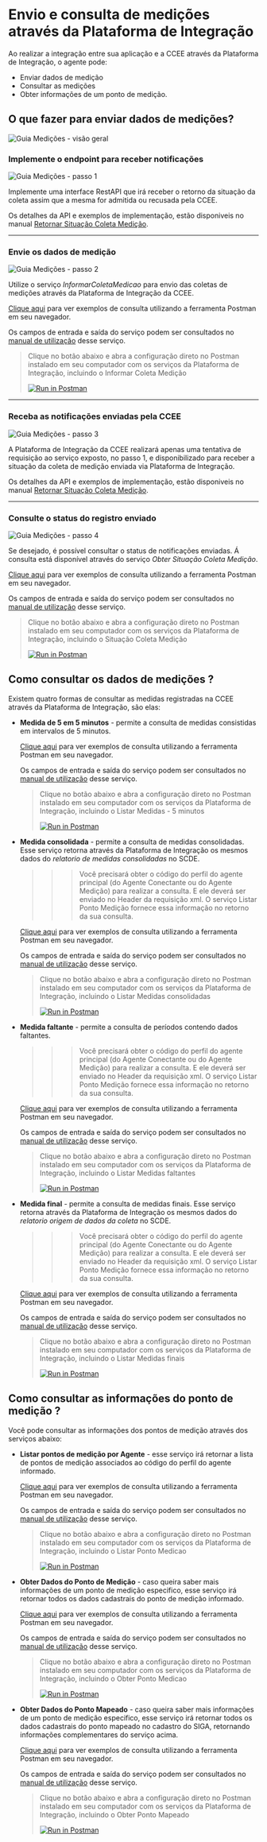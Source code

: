 # Envio e consulta de medições através da Plataforma de Integração
Ao realizar a integração entre sua aplicação e a CCEE através da Plataforma de Integração, o agente pode:

- Enviar dados de medição
- Consultar as medições
- Obter informações de um ponto de medição. 

## O que fazer para enviar dados de medições?

![Guia Medições - visão geral](./img/passos-informar-coleta.png)
 
### Implemente o endpoint para receber notificações

![Guia Medições - passo 1](./img/passo1.png)

Implemente uma interface RestAPI que irá receber o retorno da situação da coleta assim que a mesma for admitida ou recusada pela CCEE.

Os detalhes da API e exemplos de implementação, estão disponiveis no manual [Retornar Situação Coleta Medição](https://www.ccee.org.br/documents/80415/919484/Manual%20do%20Usu%C3%A1rio%20-%20Retornar%20Situacao%20Coleta%20Medicao.pdf/e0f36c42-4e4f-1d51-f283-85344ee40e5c).
 
--- 
 
### Envie os dados de medição

![Guia Medições - passo 2](./img/passo2.png)

Utilize o serviço *InformarColetaMedicao* para envio das coletas de medições através da Plataforma de Integração da CCEE.

[Clique aqui](https://documenter.getpostman.com/view/12351215/UzJJucpF#4f88fa78-50e2-4b53-993d-949b33476e8c) para ver exemplos de consulta utilizando a ferramenta Postman em seu  navegador.
    
Os campos de entrada e saída do serviço podem ser consultados no [manual de utilização](https://www.ccee.org.br/documents/80415/919484/Manual%20do%20Usu%C3%A1rio%20-%20Informar%20Coleta%20Medicao.pdf/e1239897-7981-b1ad-ca68-671645fbebf1) desse serviço. 

> Clique no botão abaixo e abra a configuração direto no Postman instalado em seu computador com os serviços da Plataforma de Integração, incluindo o Informar Coleta Medição
>
> [![Run in Postman](https://run.pstmn.io/button.svg)](https://app.getpostman.com/run-collection/12351215-f6611483-5030-426a-9c05-c33102fa218c?action=collection%2Ffork&collection-url=entityId%3D12351215-f6611483-5030-426a-9c05-c33102fa218c%26entityType%3Dcollection%26workspaceId%3D0ed6d2fd-f92a-462d-8fbe-a353f67f0e6c)

---

### Receba as notificações enviadas pela CCEE

![Guia Medições - passo 3](./img/passo3.png)

A Plataforma de Integração da CCEE realizará apenas uma tentativa de requisição ao serviço exposto, no passo 1, e disponibilizado para receber a situação da coleta de medição enviada via Plataforma de Integração. 

Os detalhes da API e exemplos de implementação, estão disponiveis no manual [Retornar Situação Coleta Medição](https://www.ccee.org.br/documents/80415/919484/Manual%20do%20Usu%C3%A1rio%20-%20Retornar%20Situacao%20Coleta%20Medicao.pdf/e0f36c42-4e4f-1d51-f283-85344ee40e5c).

---

### Consulte o status do registro enviado

![Guia Medições - passo 4](./img/passo4.png)

Se desejado, é possível consultar o status de notificações enviadas. Á consulta está disponível através do serviço *Obter Situação Coleta Medição*.

[Clique aqui](https://documenter.getpostman.com/view/12351215/UzJJucpF#9c19abb5-6114-4ccf-9a50-0f834a6d17ea) para ver exemplos de consulta utilizando a ferramenta Postman em seu  navegador.

Os campos de entrada e saída do serviço podem ser consultados no [manual de utilização](https://www.ccee.org.br/documents/80415/919484/Manual%20do%20Usu%C3%A1rio%20-%20Obter%20Situacao%20Coleta%20Medicao.pdf/7736ea26-c9a6-a944-88f3-642a67c6cbd2) desse serviço. 

> Clique no botão abaixo e abra a configuração direto no Postman instalado em seu computador com os serviços da Plataforma de Integração, incluindo o Situação Coleta Medição
>
> [![Run in Postman](https://run.pstmn.io/button.svg)](https://app.getpostman.com/run-collection/12351215-f6611483-5030-426a-9c05-c33102fa218c?action=collection%2Ffork&collection-url=entityId%3D12351215-f6611483-5030-426a-9c05-c33102fa218c%26entityType%3Dcollection%26workspaceId%3D0ed6d2fd-f92a-462d-8fbe-a353f67f0e6c)

## Como consultar os dados de medições ? 
Existem quatro formas de consultar as medidas registradas na CCEE através da Plataforma de Integração, são elas: 

- **Medida de 5 em 5 minutos** - permite a consulta de medidas consistidas em intervalos de 5 minutos.
    
    [Clique aqui](https://documenter.getpostman.com/view/12351215/UzJJucpF#2b083490-da52-4e77-a1d0-64251ab71bc2) para ver exemplos de consulta utilizando a ferramenta Postman em seu  navegador.
    
    Os campos de entrada e saída do serviço podem ser consultados no [manual de utilização](https://www.ccee.org.br/documents/80415/919484/ListarMedidaCincoMinutosBSv2.pdf/ef5c3678-4fe7-7216-eb34-af41a453d28b) desse serviço. 
    
    > Clique no botão abaixo e abra a configuração direto no Postman instalado em seu computador com os serviços da Plataforma de Integração, incluindo o Listar Medidas - 5 minutos
    >
    > [![Run in Postman](https://run.pstmn.io/button.svg)](https://app.getpostman.com/run-collection/12351215-f6611483-5030-426a-9c05-c33102fa218c?action=collection%2Ffork&collection-url=entityId%3D12351215-f6611483-5030-426a-9c05-c33102fa218c%26entityType%3Dcollection%26workspaceId%3D0ed6d2fd-f92a-462d-8fbe-a353f67f0e6c)
    
- **Medida consolidada** - permite a consulta de medidas consolidadas. Esse serviço retorna através da Plataforma de Integração os mesmos dados do *relatorio de medidas consolidadas* no SCDE.

	>>> Você precisará obter o código do perfil do agente principal (do Agente Conectante ou do Agente Medição) para realizar a consulta. E ele deverá ser enviado no Header da requisição xml. O serviço Listar Ponto Medição fornece essa informação no retorno da sua consulta.

    [Clique aqui](https://documenter.getpostman.com/view/12351215/UzJJucpF#71673640-0991-4393-b998-9a4ca7451df2) para ver exemplos de consulta utilizando a ferramenta Postman em seu  navegador.
    
    Os campos de entrada e saída do serviço podem ser consultados no [manual de utilização](https://www.ccee.org.br/documents/80415/919484/ListarMedida.pdf/962fa85d-520c-adfa-09ae-b24ed6dfabbc) desse serviço. 
    
    > Clique no botão abaixo e abra a configuração direto no Postman instalado em seu computador com os serviços da Plataforma de Integração, incluindo o Listar Medidas consolidadas
    >
    > [![Run in Postman](https://run.pstmn.io/button.svg)](https://app.getpostman.com/run-collection/12351215-f6611483-5030-426a-9c05-c33102fa218c?action=collection%2Ffork&collection-url=entityId%3D12351215-f6611483-5030-426a-9c05-c33102fa218c%26entityType%3Dcollection%26workspaceId%3D0ed6d2fd-f92a-462d-8fbe-a353f67f0e6c)
        
- **Medida faltante** - permite a consulta de períodos contendo dados faltantes.

	>>> Você precisará obter o código do perfil do agente principal (do Agente Conectante ou do Agente Medição) para realizar a consulta. E ele deverá ser enviado no Header da requisição xml. O serviço Listar Ponto Medição fornece essa informação no retorno da sua consulta.

    [Clique aqui](https://documenter.getpostman.com/view/12351215/UzJJucpF#3681fa17-a90c-4973-81f3-55379dee015c) para ver exemplos de consulta utilizando a ferramenta Postman em seu  navegador.
    
    Os campos de entrada e saída do serviço podem ser consultados no [manual de utilização](https://www.ccee.org.br/documents/80415/919484/ListarMedida.pdf/962fa85d-520c-adfa-09ae-b24ed6dfabbc) desse serviço. 
    
    > Clique no botão abaixo e abra a configuração direto no Postman instalado em seu computador com os serviços da Plataforma de Integração, incluindo o Listar Medidas faltantes
    >
    > [![Run in Postman](https://run.pstmn.io/button.svg)](https://app.getpostman.com/run-collection/12351215-f6611483-5030-426a-9c05-c33102fa218c?action=collection%2Ffork&collection-url=entityId%3D12351215-f6611483-5030-426a-9c05-c33102fa218c%26entityType%3Dcollection%26workspaceId%3D0ed6d2fd-f92a-462d-8fbe-a353f67f0e6c)
        
- **Medida final** - permite a consulta de medidas finais. Esse serviço retorna através da Plataforma de Integração os mesmos dados do *relatorio origem de dados da coleta* no SCDE.

	>>> Você precisará obter o código do perfil do agente principal (do Agente Conectante ou do Agente Medição) para realizar a consulta. E ele deverá ser enviado no Header da requisição xml. O serviço Listar Ponto Medição fornece essa informação no retorno da sua consulta.

    [Clique aqui](https://documenter.getpostman.com/view/12351215/UzJJucpF#7e10d923-1451-47d5-b548-c7fd8336b8df) para ver exemplos de consulta utilizando a ferramenta Postman em seu  navegador.
    
    Os campos de entrada e saída do serviço podem ser consultados no [manual de utilização](https://www.ccee.org.br/documents/80415/919484/ListarMedida.pdf/962fa85d-520c-adfa-09ae-b24ed6dfabbc) desse serviço. 
    
    > Clique no botão abaixo e abra a configuração direto no Postman instalado em seu computador com os serviços da Plataforma de Integração, incluindo o Listar Medidas finais
    >
    > [![Run in Postman](https://run.pstmn.io/button.svg)](https://app.getpostman.com/run-collection/12351215-f6611483-5030-426a-9c05-c33102fa218c?action=collection%2Ffork&collection-url=entityId%3D12351215-f6611483-5030-426a-9c05-c33102fa218c%26entityType%3Dcollection%26workspaceId%3D0ed6d2fd-f92a-462d-8fbe-a353f67f0e6c)
        
## Como consultar as informações do ponto de medição ? 
Você pode consultar as informações dos pontos de medição através dos serviços abaixo:

- **Listar pontos de medição por Agente** - esse serviço irá retornar a lista de pontos de medição associados ao código do perfil do agente informado.

    [Clique aqui](https://documenter.getpostman.com/view/12351215/UzJJucpF#750252ba-97c2-4d2c-9e91-10e934fd7950) para ver exemplos de consulta utilizando a ferramenta Postman em seu  navegador.
    
    Os campos de entrada e saída do serviço podem ser consultados no [manual de utilização](https://www.ccee.org.br/documents/80415/919484/ListarPontoMedicaoBSv2.pdf/eeeababc-8d3b-4a20-b484-4927d7e32450) desse serviço. 
    
    > Clique no botão abaixo e abra a configuração direto no Postman instalado em seu computador com os serviços da Plataforma de Integração, incluindo o Listar Ponto Medicao
    >
    > [![Run in Postman](https://run.pstmn.io/button.svg)](https://app.getpostman.com/run-collection/12351215-f6611483-5030-426a-9c05-c33102fa218c?action=collection%2Ffork&collection-url=entityId%3D12351215-f6611483-5030-426a-9c05-c33102fa218c%26entityType%3Dcollection%26workspaceId%3D0ed6d2fd-f92a-462d-8fbe-a353f67f0e6c)
    
- **Obter Dados do Ponto de Medição** - caso queira saber mais informações de um ponto de medição especifico, esse serviço irá retornar todos os dados cadastrais do ponto de medição informado.

    [Clique aqui](https://documenter.getpostman.com/view/12351215/UzJJucpF#d711f15f-a4d3-44ca-9463-58b55d2a2f41) para ver exemplos de consulta utilizando a ferramenta Postman em seu  navegador.
    
	Os campos de entrada e saída do serviço podem ser consultados no [manual de utilização](https://www.ccee.org.br/documents/80415/919484/ObterPontoMedicaoBSv2.pdf/54818657-9bf7-b15f-c98d-ebca9fb2f9dd) desse serviço.
	
	> Clique no botão abaixo e abra a configuração direto no Postman instalado em seu computador com os serviços da Plataforma de Integração, incluindo o Obter Ponto Medicao
    >
    > [![Run in Postman](https://run.pstmn.io/button.svg)](https://app.getpostman.com/run-collection/12351215-f6611483-5030-426a-9c05-c33102fa218c?action=collection%2Ffork&collection-url=entityId%3D12351215-f6611483-5030-426a-9c05-c33102fa218c%26entityType%3Dcollection%26workspaceId%3D0ed6d2fd-f92a-462d-8fbe-a353f67f0e6c)
    
- **Obter Dados do Ponto Mapeado** - caso queira saber mais informações de um ponto de medição especifico, esse serviço irá retornar todos os dados cadastrais do ponto mapeado no cadastro do SIGA, retornando informações complementares do serviço acima.

    [Clique aqui](https://documenter.getpostman.com/view/12351215/TVCdzTxD#874a60d9-aa95-453f-998a-e56cbccc2b08) para ver exemplos de consulta utilizando a ferramenta Postman em seu  navegador.
    
	Os campos de entrada e saída do serviço podem ser consultados no [manual de utilização](https://www.ccee.org.br/documents/80415/919484/ObterPontoMedicaoBSv2.pdf/54818657-9bf7-b15f-c98d-ebca9fb2f9dd) desse serviço.
	
	> Clique no botão abaixo e abra a configuração direto no Postman instalado em seu computador com os serviços da Plataforma de Integração, incluindo o Obter Ponto Mapeado
    >
    > [![Run in Postman](https://run.pstmn.io/button.svg)](https://app.getpostman.com/run-collection/12351215-f6611483-5030-426a-9c05-c33102fa218c?action=collection%2Ffork&collection-url=entityId%3D12351215-f6611483-5030-426a-9c05-c33102fa218c%26entityType%3Dcollection%26workspaceId%3D0ed6d2fd-f92a-462d-8fbe-a353f67f0e6c)
	
